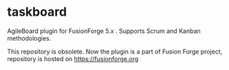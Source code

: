 taskboard
=========

AgileBoard plugin for FusionForge 5.x . Supports Scrum and Kanban methodologies.


This repository is obsolete. Now the plugin is a part of Fusion Forge project, repository is hosted on https://fusionforge.org
